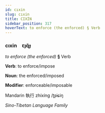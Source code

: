 ```yaml
---
id: cıxin
slug: cıxin
title: CIXİN
sidebar_position: 317
hoverText: to enforce (the enforced) § Verb
---
```


### cıxin&emsp;<span kind="abugida">ꞇȷɋ̃ɟ</span>

*to enforce (the enforced)* **§** Verb

**Verb**: to enforce/impose

**Noun**: the enforced/imposed

**Modifier**: enforceable/imposable

Mandarin 執行 zhíxíng /ʈʂɨɕiŋ

*Sino-Tibetan Language Family*